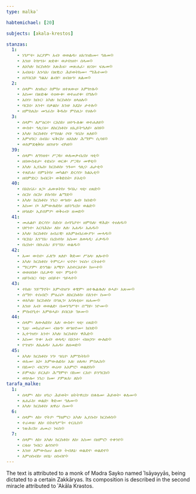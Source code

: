 ```yaml
---
type: malkəʾ

habtemichael: [20]

subjects: [akala-krestos]

stanzas:
  1:
    - ነገሥተ፡ አርያም፡ አብ፡ ወወልዱ፡ ዘአኀዝክሙ፡ ዓለመ፨
    - እንዘ፡ ትኵንኑ፡ ጽድቀ፡ ወታበዝተ፡ ሰላመ፨
    - ለአካለ፡ ክርስቶስ፡ እጽሕፍ፡ መጽሐፈ፡ ዜናሁ፡ ፍጹመ፨
    - አብሁኒ፡ እንሳእ፡ በጸዊረ፡ ሕይወትክሙ፡ ማሕተመ፨
    - ዘያበርህ፡ ግልአ፡ ልብየ፡ ዘብዙኀ፡ ጸልመ፨
  2:
    - ሰላም፡ ለዝክረ፡ ስምከ፡ ዘተጸውዐ፡ እምኵሉ፨
    - እስመ፡ በጽድቁ፡ ተዐውቀ፡ ወተጠየቀ፡ በግሉ፨
    - አቡነ፡ ክቡር፡ አካለ፡ ክርስቶስ፡ ዘላዕሉ፨
    - ባርከነ፡ አንተ፡ በቃልከ፡ እንዘ፡ እዴከ፡ ታተሉ፨
    - ዘምስሌከ፡ መንፈስ፡ ቅዱስ፡ ምስሌነ፡ የሀሉ፨
  3:
    - ሰላም፡ ለሥዕርተ፡ ርእስከ፡ ዘተኈለቁ፡ ወተሐለዩ፨
    - ውስተ፡ ኅሊናሁ፡ ለክርስቶስ፡ ዘኢይትኄለይ፡ ዕበዩ፨
    - አካለ፡ ክርስቶስ፡ ተሣሀል፡ ሶበ፡ ኀቤከ፡ ጸለዩ፨
    - እምሀገር፡ ሰብአ፡ ፍቅርከ፡ ዘእክለ፡ ሕማም፡ ሲሳዩ፨
    - ወእምደቂቅከ፡ ዘበዝኀ፡ ብካዩ፨
  39:
    - ሰላም፡ ለግንዘተ፡ ሥጋከ፡ ወለመቃብሪከ፡ ዛቲ፨
    - ዘበውስቴታ፡ ተደፍነ፡ ወርቀ፡ ሥጋከ፡ መዋቲ፨
    - አካለ፡ ኢየኡስ፡ ክርስቶስ፡ ንጉሠ፡ ኅሊና፡ ሐታቲ፨
    - ተጸይሐ፡ በምኔትከ፡ መካልየ፡ ድርሳን፡ ክልኤቲ፨
    - ዘበምድር፡ ክብርት፡ ወቅድስት፡ ይእቲ፨
  40:
    - በአክናፈ፡ ጸጋ፡ ሐውጾትከ፡ ጉባኤ፡ ዛቲ፡ ዐጸድ፨
    - ሰርከ፡ ሰርከ፡ ይኩንከ፡ ልማድ፨
    - አካለ፡ ክርስቶስ፡ ነገረ፡ ወኀዘነ፡ ልብ፡ ክቡድ፨
    - እስመ፡ ቦ፡ እምውሉድከ፡ ዘይነግረከ፡ ወልድ፨
    - ዘባዕድ፡ ኢይሰምዖ፡ ወቅሩብ፡ ዘመድ፨
  41:
    - መሐልየ፡ ድርሳን፡ ስድሰ፡ ሱባዔያተ፡ ዘምስለ፡ ዋሕድ፡ ተዐለዱ፨
    - ህየንተ፡ አርባሕኩ፡ ለከ፡ ለለ፡ አሐዱ፡ አሐዱ፨
    - አካለ፡ ክርስቶስ፡ ዕብራዊ፡ ዘእምዕብራውያን፡ ሙላዱ፨
    - ባርከኒ፡ እንሣእ፡ በረከተከ፡ እስመ፡ ለወላዲ፡ ፈቃዱ፨
    - በረከተ፡ በቡራኬ፡ ይንሣእ፡ ወልዱ፨
  42:
    - አመ፡ ውስተ፡ ፈለግ፡ ጸለየ፡ ቅድመ፡ ሥዕላ፡ ጸሎተ፨
    - አካለ፡ ክርስቶስ፡ ትምርሖ፡ ፍኖተ፡ ነፍሱ፡ ርትዕተ፨
    - ማርያም፡ ድንግል፡ አሜሃ፡ አስተርአየቶ፡ ክሡተ፨
    - ወወሀበቶ፡ በፈቃዳ፡ ዛተ፡ ምኔተ፨
    - ዘይገብር፡ ባቲ፡ ዐበይተ፡ ኀይላተ፨
  43:
    - ተክለ፡ ሃይማኖት፡ እምብዝኀ፡ ቀዊም፡ ዘተቈልቈለ፡ ፀሓይ፡ አጽሙ፨
    - ሰማየ፡ ተሰብሮ፡ ምዕራቦ፡ ለክርስቶስ፡ በእንተ፡ ስሙ፨
    - ወአካለ፡ ክርስቶስ፡ በኀጺን፡ አባላቲሁ፡ ዘሐሙ፨
    - እንዘ፡ አብ፡ ወወልድ፡ በመንግሥተ፡ ሰማይ፡ ነዮሙ፨
    - ምስብዒተ፡ እምፀሓይ፡ ይበርህ፡ ገጾሙ፨
  44:
    - ሰላም፡ ለውሉድከ፡ እለ፡ ውስተ፡ ዛቲ፡ ዐጸድ፨
    - ጊዜ፡ መከራሆሙ፡ ብዙኅ፡ ወኀዘኖሙ፡ ክቡድ፨
    - ኢተኀዝን፡ አንተ፡ አካለ፡ ክርስቶስ፡ ዋሕድ፨
    - እስመ፡ ጥቀ፡ አብ፡ ወላዲ፡ በእንተ፡ ብዙኃን፡ ውሉድ፨
    - የኀዝን፡ ለአሐዱ፡ አሐዱ፡ ለዘመድ፨
  45:
    - አካለ፡ ክርስቶስ፡ ነዓ፡ ኀቤየ፡ እምገነትከ፨
    - ወእመ፡ አኮ፡ እምውሉድከ፡ እለ፡ ሀለዉ፡ ምስሌከ፨
    - በደመና፡ ብርሃን፡ ወሬዛ፡ አእምሮ፡ ወልድከ፨
    - ይምጻእ፡ ይርአይ፡ ሕማምየ፡ በከመ፡ ርእየ፡ ይንግርከ፨
    - ወኵሎ፡ ነገረ፡ ከመ፡ ያምጽእ፡ ለከ፨
tarafa_malke:
  1:
    - ሰላም፡ ለከ፡ ሀገረ፡ ሕይወት፡ ዘትትዋረስ፡ በቀለመ፡ ሕይወት፡ ቀለሙ፨
    - ጸሐፈከ፡ ወልድ፡ ቅድመ፡ ዓለሙ፨
    - አካለ፡ ክርስቶስ፡ ጸዋሬ፡ ስሙ፨
  6:
    - ሰላም፡ ለከ፡ ኖትያ፡ ማዕምር፡ አካለ፡ ኢየሱስ፡ ክርስቶስ፨
    - ተራወጸ፡ ለከ፡ በትዕግሥት፡ ተርሴስ፨
    - ንጽሕናከ፡ ሐመረ፡ ነፍስ፨
  7:
    - ሰላም፡ ለከ፡ አካለ፡ ክርስቶስ፡ ለከ፡ እስመ፡ በዘምሮ፡ ተቀንየ፨
    - ርቱዕ፡ ገብር፡ ልሳንየ፨
    - እንዘ፡ እምውስጠ፡ ልብ፡ ትብለኒ፡ ወልድየ፡ ወልድየ፨
    - እምዐስብከ፡ ሀበኒ፡ ዐስብየ፨
---
```

The text is attributed to a monk of Mədra Sayko named ʾIsāyəyyās, being dictated to a certain Zakkāryas. Its composition is described in the second miracle attributed to ʾAkāla Krəstos.